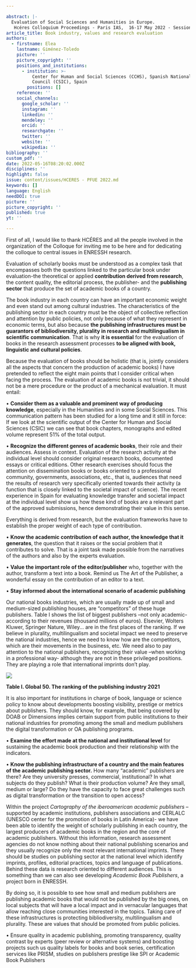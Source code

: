 ```yaml
---

abstract: |-
  Evaluation of Social Sciences and Humanities in Europe.
   Hcéres Colloquium Proceedings - Paris IAS,  16-17 May 2022 - Session 1 "Books and Monographs" - Books in Evaluation 
article_title: Book industry, values and research evaluation
authors:
  - firstname: Elea
    lastname: Giménez-Toledo
    picture: ''
    picture_copyright: ''
    positions_and_institutions:
      - institution: >-
          Center for Human and Social Sciences (CCHS), Spanish National Research
          Council (CSIC), Spain
        positions: []
    reference: ''
    social_channels:
      google_scholar: ''
      instagram: ''
      linkedin: ''
      mendeley: ''
      orcid: ''
      researchgate: ''
      twitter: ''
      website: ''
      wikipedia: ''
bibliography: ''
custom_pdf: ''
date: 2022-05-16T08:20:02.000Z
disciplines: ''
highlight: false
issue: content/issues/HCERES - PFUE 2022.md
keywords: []
language: English
needDOI: true
picture: ''
picture_copyright: ''
published: true
yt: ''

---
```







First of all, I would like to thank HCÉRES and all the people involved in the organization of the Colloque for inviting me to be here and for dedicating the colloque to central issues in ENRESSH research.

Evaluation of scholarly books must be understood as a complex task that encompasses both the questions linked to the particular book under evaluation-the theoretical or applied **contribution derived from research**, the content quality, the editorial process, the publisher- and the **publishing sector** that produce the set of academic books of a country.

The book industry in each country can have an important economic weight and even stand out among cultural industries. The characteristics of the publishing sector in each country must be the object of collective reflection and attention by public policies, not only because of what they represent in economic terms, but also because **the publishing infrastructures must be guarantors of bibliodiversity, plurality in research and multilingualism in scientific communication**. That is why **it is essential** for the evaluation of books in the research assessment processes **to be aligned with book, linguistic and cultural policies**.

Because the evaluation of books should be holistic (that is, jointly considers all the aspects that concern the production of academic books) I have pretended to reflect the eight main points that I consider critical when facing the process. The evaluation of academic books is not trivial, it should not be a mere procedure or the product of a mechanical evaluation. It must entail:

• **Consider them as a valuable and prominent way of producing knowledge**, especially in the Humanities and in some Social Sciences. This communication pattern has been studied for a long time and it still in force: If we look at the scientific output of the Center for Human and Social Sciences (CSIC) we can see that book chapters, monographs and edited volume represent 51% of the total output.

• **Recognize the different genres of academic books**, their role and their audiences. Assess in context. Evaluation of the research activity at the individual level should consider original research books, documented essays or critical editions. Other research exercises should focus the attention on dissemination books or books oriented to a professional community, governments, associations, etc., that is, audiences that need the results of research very specifically oriented towards their activity (a function that is closely linked to the societal impact of science). The recent experience in Spain for evaluating knowledge transfer and societal impact at the individual level show us how these kind of books are a relevant part of the approved submissions, hence demonstrating their value in this sense.

Everything is derived from research, but the evaluation frameworks have to establish the proper weight of each type of contribution.

• **Know the academic contribution of each author, the knowledge that it generates**, the question that it raises or the social problem that it contributes to solve. That is a joint task made possible from the narratives of the authors and also by the experts evaluation.

• **Value the important role of the editor/publisher** who, together with the author, transform a text into a book. Remind us The Art of the Publisher, a wonderful essay on the contribution of an editor to a text.

• **Stay informed about the international scenario of academic publishing**

Our national books industries, which are usually made up of small and medium-sized publishing houses, are “competitors” of these huge publishers. Table I shows the list of biggest publishers –not only academic- according to their revenues (thousand millions of euros). Elsevier, Wolters Kluwer, Springer Nature, Wiley… are in the first places of the ranking. If we believe in plurality, multilingualism and societal impact we need to preserve the national industries, hence we need to know how are the competitors, which are their movements in the business, etc. We need also to pay attention to the national publishers, recognizing their value –when working in a professional way- although they are not in these privileged positions. They are playing a role that international imprints don’t play.

![](/1-1-1.png)

**Table I. Global 50. The ranking of the publishing industry 2021**

It is also important for institutions in charge of book, language or science policy to know about developments boosting visibility, prestige or metrics about publishers. They should know, for example, that being covered by DOAB or Dimensions implies certain support from public institutions to their national industries for promoting among the small and medium publishers the digital transformation or OA publishing programs.

• **Examine the effort made at the national and institutional level** for sustaining the academic book production and their relationship with the indicators.

• **Know the publishing infrastructure of a country and the main features of the academic publishing sector.** How many “academic” publishers are there? Are they university presses, commercial, institutional? In what subjects do they publish? What is their production volume? Are they small, medium or large? Do they have the capacity to face great challenges such as digital transformation or the transition to open access?

Within the project _Cartography of the iberoamerican academic publishers_ –supported by academic institutions, publishers associations and CERLALC (UNESCO center for the promotion of books in Latin America)- we have been able to identify the weight of scholarly publishing in each country, the largest producers of academic books in the region and the core of academic publishers. Without this information, research assessment agencies do not know nothing about their national publishing scenarios and they usually recognize only the most relevant international imprints. There should be studies on publishing sector at the national level which identify imprints, profiles, editorial practices, topics and language of publications. Behind these data is research oriented to different audiences. This is something than we can also see developing _Academic Book Publishers_, a project born in ENRESSH.

By doing so, it is possible to see how small and medium publishers are publishing academic books that would not be published by the big ones, on local subjects that will have a local impact and in vernacular languages ​​that allow reaching close communities interested in the topics. Taking care of these infrastructures is protecting bibliodiversity, multilingualism and plurality. These are values ​​that should be promoted from public policies.

• Ensure quality in academic publishing, promoting transparency, quality contrast by experts (peer review or alternative systems) and boosting projects such us quality labels for books and book series, certification services like PRISM, studies on publishers prestige like SPI or Academic Book Publishers